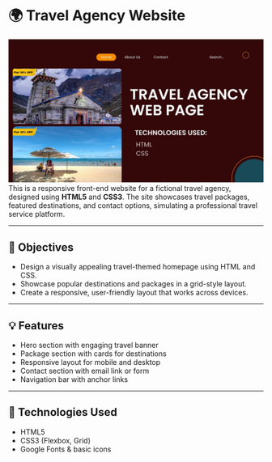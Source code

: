 # 🌍 Travel Agency Website
![](https://github.com/mahibore/Travel_Agency_Webpage/blob/main/3.jpg)
This is a responsive front-end website for a fictional travel agency, designed using **HTML5** and **CSS3**. The site showcases travel packages, featured destinations, and contact options, simulating a professional travel service platform.

---

## 📌 Objectives

- Design a visually appealing travel-themed homepage using HTML and CSS.
- Showcase popular destinations and packages in a grid-style layout.
- Create a responsive, user-friendly layout that works across devices.

---

## 💡 Features

- Hero section with engaging travel banner
- Package section with cards for destinations
- Responsive layout for mobile and desktop
- Contact section with email link or form
- Navigation bar with anchor links

---

## 🔧 Technologies Used

- HTML5
- CSS3 (Flexbox, Grid)
- Google Fonts & basic icons
